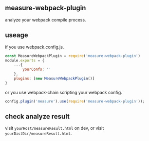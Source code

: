 ## measure-webpack-plugin

analyze your webpack compile process.

## useage

if you use webpack.config.js.

```js
const MeasureWebpackPlugin = require('measure-webpack-plugin')
module.exports = {
    ...{
        yourConfs: ''
    },
    plugins: [new MeasureWebpackPlugin()]
}
```

or you use webpack-chain scripting your webpack config.

```js
config.plugin('measure').use(require('measure-webpack-plugin'));
```

## check analyze result

visit `yourHost/measureResult.html` on dev,
or visit `yourDistDir/measureResult.html`.
